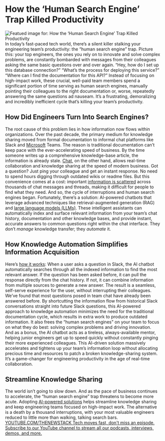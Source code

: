 # How the ‘Human Search Engine’ Trap Killed Productivity
![Featued image for: How the ‘Human Search Engine’ Trap Killed Productivity](https://cdn.thenewstack.io/media/2024/06/78b9c440-human-search-engine-trap-1024x576.jpg)
In today’s fast-paced tech world, there’s a silent killer stalking your engineering team’s productivity: the “human search engine” trap. Picture this: your top engineers, the ones you rely on to innovate and solve complex problems, are constantly bombarded with messages from their colleagues asking the same basic questions over and over again. “Hey, how do I set up this database connection?” “What’s the process for deploying this service?” “Where can I find the documentation for this API?”
Instead of focusing on high-impact work, these crucial, well-paid team members spend a significant portion of time serving as human search engines, manually pointing their colleagues to the right documentation or, worse, repeatedly answering the same questions ad nauseam. It’s a frustrating, demoralizing and incredibly inefficient cycle that’s killing your team’s productivity.
## How Did Engineers Turn Into Search Engines?
The root cause of this problem lies in how information now flows within organizations. Over the past decade, the primary medium for knowledge sharing moved from formal documentation to informal chat platforms like Slack and
[Microsoft](https://news.microsoft.com/?utm_content=inline+mention) Teams. The reason is traditional documentation can’t keep pace with the ever-accelerating speed of business. By the time someone writes up a comprehensive knowledge-base article, the information is already stale. [Chat](https://thenewstack.io/chat-is-the-new-query/), on the other hand, allows real-time collaboration and knowledge sharing at the speed of modern business. Got a question? Just ping your colleague and get an instant response. No need to spend hours digging through outdated wikis or readme files. But this convenience comes at a cost: important [information is scattered](https://thenewstack.io/tool-fragmentation-is-there-a-fix/) across thousands of chat messages and threads, making it difficult for people to find what they need. And so, the cycle of interruptions and human search engines began.
Fortunately, there’s a solution: AI-powered chatbots that leverage advanced techniques like retrieval-augmented generation (RAG) and
[large language models (LLMs)](https://thenewstack.io/llm/). These intelligent assistants can automatically index and surface relevant information from your team’s chat history, documentation and other knowledge bases, and provide instant, accurate answers to common questions right within the chat interface. They don’t *manage* knowledge transfer; they *automate* it.
## How Knowledge Automation Simplifies Information Acquisition
Here’s
[how it works](https://thenewstack.io/simplifying-chatbot-development-for-the-information-age/): When a user asks a question in Slack, the AI chatbot automatically searches through all the indexed information to find the most relevant answer. If the question has been asked before, it can pull the response directly from the chat history. If not, it can combine information from multiple sources to generate a new answer. The result is a seamless, self-serve experience for the user, without interrupting their colleagues.
We’ve found that most questions posed in team chat have already been answered before. By shortcutting the information flow from historical Slack conversations straight into future Slack questions, this AI-powered approach to knowledge automation minimizes the need for the traditional documentation cycle, which results in extra work to produce outdated information.
It also frees the “human search engines” on your team to focus on what they do best: solving complex problems and driving innovation. And as a bonus, the AI chatbot acts as a tireless, always-available mentor, helping junior engineers get up to speed quickly without constantly pinging their more experienced colleagues.
This AI-driven solution massively accelerates and tightens up your team’s information loop without allocating precious time and resources to patch a broken knowledge-sharing system. It’s a game-changer for engineering productivity in the age of real-time collaboration.
## Streamline Knowledge Sharing
The world isn’t going to slow down. And as the pace of business continues to accelerate, the “human search engine” trap threatens to become more acute. Adopting
[AI-powered solutions](https://thenewstack.io/how-an-ai-chatbot-can-boost-developer-productivity/) helps streamline knowledge sharing and keep engineering teams focused on high-impact work. The alternative is a death by a thousand interruptions, with your most valuable engineers reduced to little more than walking, talking search bars. [
YOUTUBE.COM/THENEWSTACK
Tech moves fast, don't miss an episode. Subscribe to our YouTube
channel to stream all our podcasts, interviews, demos, and more.
](https://youtube.com/thenewstack?sub_confirmation=1)